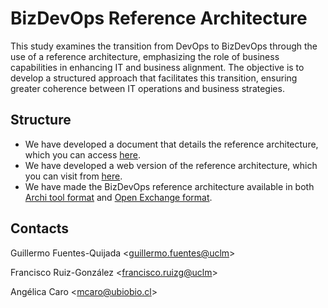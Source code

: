 # BizDevOps Reference Architecture
This study examines the transition from DevOps to BizDevOps through the use of a reference architecture, emphasizing the role of business capabilities in enhancing IT and business alignment. The objective is to develop a structured approach that facilitates this transition, ensuring greater coherence between IT operations and business strategies.

## Structure
- We have developed a document that details the reference architecture, which you can access [here](/BizDevOps-RA.pdf).
- We have developed a web version of the reference architecture, which you can visit from [here](https://guillermofuentesuclm.github.io/BizDevOps-RA/).
- We have made the BizDevOps reference architecture available in both [Archi tool format](/BizDevOps%20Reference%20Arhictecture.archimate) and [Open Exchange format](/BizDevOps%20Reference%20Arhictecture.xml).

## Contacts

Guillermo Fuentes-Quijada <[guillermo.fuentes@uclm](mailto:guillermo.fuentes@uclm?subject=BizDevOps-BC%20Research)>

Francisco Ruiz-González <[francisco.ruizg@uclm](mailto:francisco.ruizg@uclm?subject=BizDevOps-BC%20Research)>

Angélica Caro <[mcaro@ubiobio.cl](mailto:mcaro@ubiobio.cl?subject=BizDevOps-BC%20Research)>